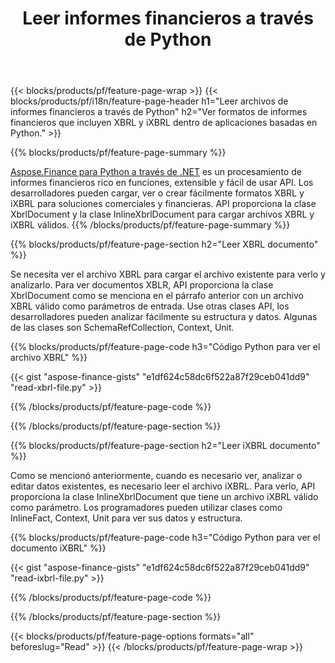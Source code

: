 ﻿---
title: Leer informes financieros a través de Python
url: /es/python-net/view/
description:  Código Python para ver informes financieros en archivos XBRL y iXBRL a través de la biblioteca Python.
---
{{< blocks/products/pf/feature-page-wrap >}}
{{< blocks/products/pf/i18n/feature-page-header h1="Leer archivos de informes financieros a través de Python" h2="Ver formatos de informes financieros que incluyen XBRL y iXBRL dentro de aplicaciones basadas en Python." >}}

{{% blocks/products/pf/feature-page-summary %}}

[Aspose.Finance para Python a través de .NET](https://products.aspose.com/finance/python-net/) es un procesamiento de informes financieros rico en funciones, extensible y fácil de usar API. Los desarrolladores pueden cargar, ver o crear fácilmente formatos XBRL y iXBRL para soluciones comerciales y financieras. API proporciona la clase XbrlDocument y la clase InlineXbrlDocument para cargar archivos XBRL y iXBRL válidos.
{{% /blocks/products/pf/feature-page-summary %}}

{{% blocks/products/pf/feature-page-section h2="Leer XBRL documento" %}}

Se necesita ver el archivo XBRL para cargar el archivo existente para verlo y analizarlo. Para ver documentos XBLR, API proporciona la clase XbrlDocument como se menciona en el párrafo anterior con un archivo XBRL válido como parámetros de entrada. Use otras clases API, los desarrolladores pueden analizar fácilmente su estructura y datos. Algunas de las clases son SchemaRefCollection, Context, Unit.

{{% blocks/products/pf/feature-page-code h3="Código Python para ver el archivo XBRL" %}}

{{< gist "aspose-finance-gists" "e1df624c58dc6f522a87f29ceb041dd9" "read-xbrl-file.py" >}} 

{{% /blocks/products/pf/feature-page-code %}}

{{% /blocks/products/pf/feature-page-section %}}

{{% blocks/products/pf/feature-page-section h2="Leer iXBRL documento" %}}

Como se mencionó anteriormente, cuando es necesario ver, analizar o editar datos existentes, es necesario leer el archivo iXBRL. Para verlo, API proporciona la clase InlineXbrlDocument que tiene un archivo iXBRL válido como parámetro. Los programadores pueden utilizar clases como InlineFact, Context, Unit para ver sus datos y estructura. 

{{% blocks/products/pf/feature-page-code h3="Código Python para ver el documento iXBRL" %}}

{{< gist "aspose-finance-gists" "e1df624c58dc6f522a87f29ceb041dd9" "read-ixbrl-file.py" >}}

{{% /blocks/products/pf/feature-page-code %}}

{{% /blocks/products/pf/feature-page-section %}}

{{< blocks/products/pf/feature-page-options formats="all" beforeslug="Read" >}}
{{< /blocks/products/pf/feature-page-wrap >}}
